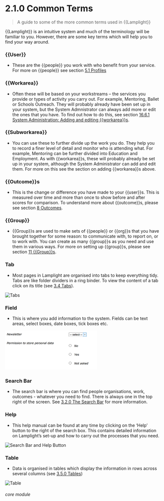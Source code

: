 # 2.1.0 Common Terms

> A guide to some of the more common terms used in {{Lamplight}}




{{Lamplight}} is an intuitive system and much of the terminology will be familiar to you. However, there are some key terms which will help you to find your way around.

### {{User}}
- These are the {{people}} you work with who benefit from your service. For more on {{people}} see section [5.1 Profiles](/help/index/p/5.1.0)

### {{Workarea}}
- Often these will be based on your workstreams – the services you provide or types of activity you carry out. For example, Mentoring, Ballet or Schools Outreach. They will probably already have been set up in your system, but the System Admnistrator can always add more or edit the ones that you have. To find out how to do this, see section [16.6.1 System Administration: Adding and editing {{workarea}}s](/help/index/p/16.6.1).

### {{Subworkarea}}
- You can use these to further divide up the work you do. They help you to record a finer level of detail and monitor who is attending what. For example, Mentoring can be further divided into Education and Employment. As with {{workarea}}s, these will probably already be set up in your system, although the System Administrator can add and edit them. For more on this see the section on adding {{workarea}}s above. 

### {{Outcome}}s
- This is the change or difference you have made to your {{user}}s. This is measured over time and more than once to show  before and after scores for comparison. To understand more about {{outcome}}s, please see section [8 Outcomes](/help/index/p/8.0.0).

### {{Group}}
- {{Group}}s are used to make sets of {{people}} or {{org}}s that you have brought together for some reason: to communicate with, to report on, or to work with. You can create as many {{group}}s as you need and use them in various ways. For more on setting up {{group}}s, please see section [11 {{Group}}s](/help/index/p/11.0.0). 

### Tab
- Most pages in Lamplight are organised into tabs to keep everything tidy. Tabs are like folder dividers in a ring binder. To view the content of a tab click on its title (see [3.4 Tabs](help/index/p/3.4.0)).

![Tabs](2.1.0a.PNG)

### Field  
- This is where you add information to the system. Fields can be text areas, select boxes, date boxes, tick boxes etc.

![Fields](2.1.0b.PNG)

### Search Bar
- The search bar is where you can find people organisations, work, outcomes - whatever you need to find.
There is always one in the top right of the screen. See [3.2.0 The Search Bar](/help/index/p/3.2.0) for more information. 

### Help
- This help manual can be found at any time by clicking on the ‘Help’ button to the right of the search box. This contains detailed information on Lamplight’s set-up and how to carry out the processes that you need. 

![Search Bar and Help Button](2.1.0c.PNG)

### Table
- Data is organised in tables which display the information in rows across several columns (see [3.5.0 Tables](help/index/p/3.5.0))

![Table](2.1.0d.png)
 
 
###### core module
